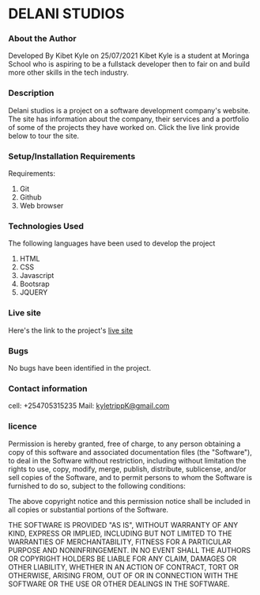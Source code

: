 # DELANI STUDIOS
### About the Author
 Developed By Kibet Kyle on 25/07/2021
Kibet Kyle is a student at Moringa School who  is aspiring to be a fullstack developer then to fair on and build more other skills in the tech industry. 
### Description
Delani studios is a project on a software development company's website. The site has information about the company, their services and a portfolio of some of the projects they have worked on. Click the live link provide below to tour the site.
### Setup/Installation Requirements
Requirements:
    <ol>
        <li>Git</li>
        <li>Github</li>
        <li>Web browser</li>
    </ol>
### Technologies Used
The following languages have been used to develop the project
    <ol>
        <li>HTML</li>
        <li>CSS</li>
        <li>Javascript</li>
        <li>Bootsrap</li>
        <li>JQUERY</li>
    </ol>

### Live site
Here's the link to the project's [live site]()

### Bugs
No bugs have been identified in the project.

### Contact information
cell:  +254705315235 
Mail: kyletrippK@gmail.com

### licence
Permission is hereby granted, free of charge, to any person obtaining a copy of this software and associated documentation files (the "Software"), to deal in the Software without restriction, including without limitation the rights to use, copy, modify, merge, publish, distribute, sublicense, and/or sell copies of the Software, and to permit persons to whom the Software is furnished to do so, subject to the following conditions:

The above copyright notice and this permission notice shall be included in all copies or substantial portions of the Software.

THE SOFTWARE IS PROVIDED "AS IS", WITHOUT WARRANTY OF ANY KIND, EXPRESS OR IMPLIED, INCLUDING BUT NOT LIMITED TO THE WARRANTIES OF MERCHANTABILITY, FITNESS FOR A PARTICULAR PURPOSE AND NONINFRINGEMENT. IN NO EVENT SHALL THE AUTHORS OR COPYRIGHT HOLDERS BE LIABLE FOR ANY CLAIM, DAMAGES OR OTHER LIABILITY, WHETHER IN AN ACTION OF CONTRACT, TORT OR OTHERWISE, ARISING FROM, OUT OF OR IN CONNECTION WITH THE SOFTWARE OR THE USE OR OTHER DEALINGS IN THE SOFTWARE.